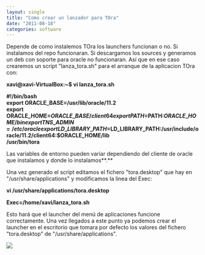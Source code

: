 ```yaml
---
layout: single
title: "Como crear un lanzador para TOra"
date: "2011-08-18"
categories: software
---
```


Depende de como instalemos TOra los launchers funcionan o no. Si instalamos del repo funcionaran. Si descargamos los sources y generamos un deb con soporte para oracle no funcionaran. Así que en ese caso crearemos un script "lanza\_tora.sh" para el arranque de la aplicacion TOra con:  
  
**xavi@xavi-VirtualBox:~$ vi lanza\_tora.sh**  
  

**#!/bin/bash  
export ORACLE\_BASE=/usr/lib/oracle/11.2  
export ORACLE\_HOME=$ORACLE\_BASE/client64  
export PATH=$PATH:$ORACLE\_HOME/bin  
export TNS\_ADMIN=/etc/oracle  
export LD\_LIBRARY\_PATH=$LD\_LIBRARY\_PATH:/usr/include/oracle/11.2/client64:****$ORACLE\_HOME****/lib  
/usr/bin/tora**

  
Las variables de entorno pueden variar dependiendo del cliente de oracle que instalamos y donde lo instalamos**.**  
  
Una vez generado el script editamos el fichero "tora.desktop" que hay en "/usr/share/applications" y modificamos la linea del Exec:  
  
**vi /usr/share/applications/tora.desktop**  
  
**Exec=/home/xavi/lanza\_tora.sh**  
  
Esto hará que el launcher del menú de aplicaciones funcione correctamente. Una vez llegados a este punto ya podemos crear el launcher en el escritorio que tomara por defecto los valores del fichero "tora.desktop" de "/usr/share/applications".

![](https://blogger.googleusercontent.com/tracker/3262098284547378612-1511307601803860037?l=tablondesastre.blogspot.com)
